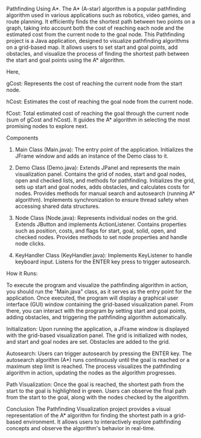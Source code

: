 Pathfinding Using A*.
The A* (A-star) algorithm is a popular pathfinding algorithm used in various applications such as robotics, video games, and route planning. It efficiently finds the shortest path between two points on a graph, taking into account both the cost of reaching each node and the estimated cost from the current node to the goal node.
This Pathfinding project is a Java application, designed to visualize pathfinding algorithms on a grid-based map. It allows users to set start and goal points, add obstacles, and visualize the process of finding the shortest path between the start and goal points using the A* algorithm.

Here,

gCost: Represents the cost of reaching the current node from the start node.

hCost: Estimates the cost of reaching the goal node from the current node.

fCost: Total estimated cost of reaching the goal through the current node (sum of gCost and hCost). It guides the A* algorithm in selecting the most promising nodes to explore next.

Components
1. Main Class (Main.java):
The entry point of the application.
Initializes the JFrame window and adds an instance of the Demo class to it.
   
2. Demo Class (Demo.java):
Extends JPanel and represents the main visualization panel.
Contains the grid of nodes, start and goal nodes, open and checked lists, and methods for pathfinding.
Initializes the grid, sets up start and goal nodes, adds obstacles, and calculates costs for nodes.
Provides methods for manual search and autosearch (running A* algorithm).
Implements synchronization to ensure thread safety when accessing shared data structures.
   
3. Node Class (Node.java):
Represents individual nodes on the grid.
Extends JButton and implements ActionListener.
Contains properties such as position, costs, and flags for start, goal, solid, open, and checked nodes.
Provides methods to set node properties and handle node clicks.

4. KeyHandler Class (KeyHandler.java):
Implements KeyListener to handle keyboard input.
Listens for the ENTER key press to trigger autosearch.

How it Runs:

To execute the program and visualize the pathfinding algorithm in action, you should run the "Main.java" class, as it serves as the entry point for the application. Once     executed, the program will display a graphical user interface (GUI) window containing the grid-based visualization panel. From there, you can interact with the program by    setting start and goal points, adding obstacles, and triggering the pathfinding algorithm automatically.

Initialization:
Upon running the application, a JFrame window is displayed with the grid-based visualization panel.
The grid is initialized with nodes, and start and goal nodes are set.
Obstacles are added to the grid.

Autosearch:
Users can trigger autosearch by pressing the ENTER key.
The autosearch algorithm (A*) runs continuously until the goal is reached or a maximum step limit is reached.
The process visualizes the pathfinding algorithm in action, updating the nodes as the algorithm progresses.

Path Visualization:
Once the goal is reached, the shortest path from the start to the goal is highlighted in green.
Users can observe the final path from the start to the goal, along with the nodes checked by the algorithm.

Conclusion
The Pathfinding Visualization project provides a visual representation of the A* algorithm for finding the shortest path in a grid-based environment. It allows users to interactively explore pathfinding concepts and observe the algorithm's behavior in real-time.
